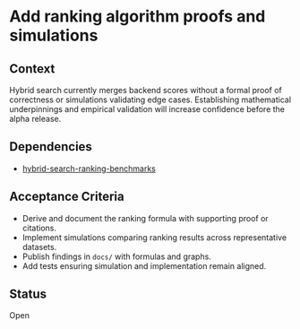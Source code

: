 # Add ranking algorithm proofs and simulations

## Context
Hybrid search currently merges backend scores without a formal proof of
correctness or simulations validating edge cases. Establishing mathematical
underpinnings and empirical validation will increase confidence before the
alpha release.

## Dependencies
- [hybrid-search-ranking-benchmarks](hybrid-search-ranking-benchmarks.md)

## Acceptance Criteria
- Derive and document the ranking formula with supporting proof or citations.
- Implement simulations comparing ranking results across representative
  datasets.
- Publish findings in `docs/` with formulas and graphs.
- Add tests ensuring simulation and implementation remain aligned.

## Status
Open
